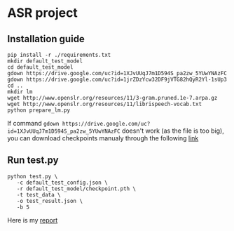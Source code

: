 # ASR project

## Installation guide

```shell
pip install -r ./requirements.txt
mkdir default_test_model
cd default_test_model
gdown https://drive.google.com/uc?id=1XJvUUqJ7m1D594S_pa2zw_5YUwYNAzFC
gdown https://drive.google.com/uc?id=1jrZDzYcw32DF9jVTG82hQyR2Yl-1sUp3
cd ..
mkdir lm
wget http://www.openslr.org/resources/11/3-gram.pruned.1e-7.arpa.gz
wget http://www.openslr.org/resources/11/librispeech-vocab.txt
python prepare_lm.py
```

If command `gdown https://drive.google.com/uc?id=1XJvUUqJ7m1D594S_pa2zw_5YUwYNAzFC` doesn't work (as the file is too big), you can download checkpoints manualy through the following [link](https://drive.google.com/file/d/1XJvUUqJ7m1D594S_pa2zw_5YUwYNAzFC/view?usp=sharing)


## Run test.py

   ```shell
   python test.py \
      -c default_test_config.json \
      -r default_test_model/checkpoint.pth \
      -t test_data \
      -o test_result.json \
      -b 5
   ```

Here is my [report](https://wandb.ai/julia_kor/asr_project/reports/ASR-project--VmlldzoyODAwMjQ2?accessToken=3ivolool42dfd2tjqavr3am2hl72fegyx45f89p0i8aotx30gcnmdc0zbsyraihp)